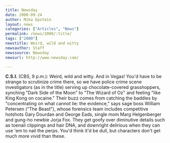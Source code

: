```yaml
---
title: Newsday
date: 2000-09-24
author: Mika Epstein
layout: news
categories: ["Articles", "News"]
permalink: /news/2000/:title/
tags: ["2000"]
newstitle: Weird, wild and witty  
newsauthor: Staff  
newssource: Newsday  
newsurl: http://www.newsday.com/  

---
```

**C.S.I.** (CBS, 9 p.m.): Weird, wild and witty. And in Vegas! You'd have to be strange to scrutinize crime there, so we have police crime scene investigators (as in the title) serving up chocolate-covered grasshoppers, synching "Dark Side of the Moon" to "The Wizard of Oz" and feeling "like King Kong on cocaine." Their buzz comes from catching the baddies by "concentrating on what cannot lie: the evidence," says sage boss William Petersen ("The Beast"), whose forensics team includes competitive hotshots Gary Dourdan and George Eads, single mom Marg Helgenberger and gung-ho newbie Jorja Fox. They get goofy over diminutive details such as toenail clippings and hair DNA, and downright delirious when they can use 'em to nail the perps. You'd think it'd be dull, but characters don't get much more vivid than these.  
